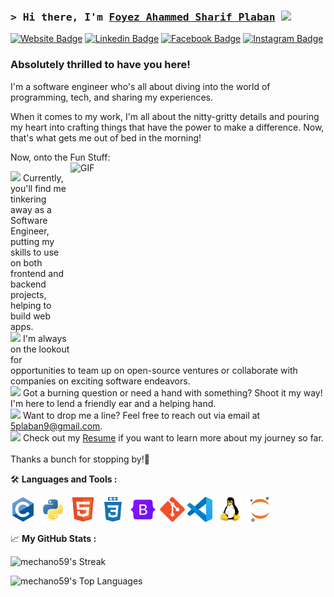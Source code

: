 ### <samp>&gt; Hi there, I'm <a href="#" target="_blank">Foyez Ahammed Sharif Plaban</a> <img src="https://media.giphy.com/media/hvRJCLFzcasrR4ia7z/giphy.gif" width="25"> </samp>

[![Website Badge](https://img.shields.io/badge/website-000000?style=for-the-badge&logo=About.me&logoColor=white)](https://www.plaban.dev)
[![Linkedin Badge](https://img.shields.io/badge/LinkedIn-0077B5?style=for-the-badge&logo=linkedin&logoColor=white)](https://bd.linkedin.com/in/5plaban9)
[![Facebook Badge](https://img.shields.io/badge/Facebook-1877F2?style=for-the-badge&logo=facebook&logoColor=white)](https://www.facebook.com/5plaban9/)
[![Instagram Badge](https://img.shields.io/badge/Instagram-E4405F?style=for-the-badge&logo=instagram&logoColor=white)](https://www.instagram.com/5plaban9/)


### Absolutely thrilled to have you here!   

I'm a software engineer who's all about diving into the world of programming, tech, and sharing my experiences.

When it comes to my work, I'm all about the nitty-gritty details and pouring my heart into crafting things that have the power to make a difference. Now, that's what gets me out of bed in the morning!

Now, onto the Fun Stuff: <img align="right" alt="GIF" src="https://github.com/mechano59/mechano59/blob/main/assets/coding.gif?raw=true" width="408" height="318" />

<img src="https://github.com/mechano59/mechano59/blob/main/assets/developer.gif?raw=true" width="21" />   Currently, you'll find me tinkering away as a Software Engineer, putting my skills to use on both frontend and backend projects, helping to build web apps. </br>
<img src="https://github.com/mechano59/mechano59/blob/main/assets/laptop.gif?raw=true" width="21" />   I'm always on the lookout for opportunities to team up on open-source ventures or collaborate with companies on exciting software endeavors.</br>
<img src="https://github.com/mechano59/mechano59/blob/main/assets/message.gif?raw=true" width="21" />   Got a burning question or need a hand with something? Shoot it my way! I'm here to lend a friendly ear and a helping hand.</br>
<img src="https://github.com/mechano59/mechano59/blob/main/assets/letterbox.gif?raw=true" width="21" />   Want to drop me a line? Feel free to reach out via email at 5plaban9@gmail.com.</br>
<img src="https://github.com/mechano59/mechano59/blob/main/assets/doc.gif?raw=true" width="21" />   Check out my [Resume](https://www.plaban.dev/public/assets/files/Foyez_Ahammed_Sharif_Plaban.pdf) if you want to learn more about my journey so far.</br> </br>
Thanks a bunch for stopping by!🚀</br>

🛠️ **Languages and Tools :**

<div>
  <img src="https://github.com/devicons/devicon/blob/master/icons/c/c-original.svg" title="C" alt="C" width="40" height="40"/>&nbsp;
  <img src="https://github.com/devicons/devicon/blob/master/icons/python/python-original.svg" title="Python" alt="Python" width="40" height="40"/>&nbsp;
  <img src="https://github.com/devicons/devicon/blob/master/icons/html5/html5-original.svg" title="HTML5" alt="HTML" width="40" height="40"/>&nbsp;
  <img src="https://github.com/devicons/devicon/blob/master/icons/css3/css3-plain-wordmark.svg"  title="CSS3" alt="CSS" width="40" height="40"/>&nbsp;
  <img src="https://github.com/devicons/devicon/blob/master/icons/bootstrap/bootstrap-original.svg" title="Bootstrap" alt="Bootstrap" width="40" height="40"/>&nbsp;
  <img src="https://github.com/devicons/devicon/blob/master/icons/git/git-original.svg" title="Git" alt="Git" width="40" height="40"/>
  <img src="https://github.com/devicons/devicon/blob/master/icons/vscode/vscode-original.svg" title="VS-Code" alt="vscode" width="40" height="40"/>&nbsp;
  <img src="https://github.com/devicons/devicon/blob/master/icons/linux/linux-original.svg" title="Linux" alt="Linux" width="40" height="40"/>&nbsp;
  <img src="https://github.com/devicons/devicon/blob/master/icons/jupyter/jupyter-original.svg" title="Jupyter" alt="Jupyter" width="40" height="40"/>&nbsp;
</div>

📈 **My GitHub Stats :**

![mechano59's Streak](https://github-readme-streak-stats.herokuapp.com/?user=mechano59&theme=dark&hide_border=true)

<p>

  ![mechano59's Top Languages](https://github-readme-git-3c2344-foyez-ahammed-sharif-plabans-projects.vercel.app/api/top-langs/?show_icons=true&show_icons=false&username=mechano59&hide_border=true&count_private=true&theme=dark)
  
</p>

